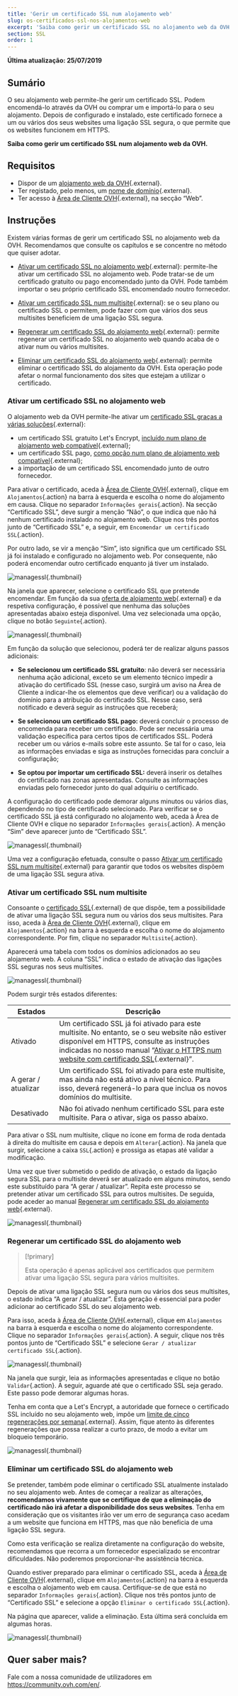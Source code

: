 ```yaml
---
title: 'Gerir um certificado SSL num alojamento web'
slug: os-certificados-ssl-nos-alojamentos-web
excerpt: 'Saiba como gerir um certificado SSL no alojamento web da OVH'
section: SSL
order: 1
---
```


**Última atualização: 25/07/2019**

## Sumário

O seu alojamento web permite-lhe gerir um certificado SSL. Podem encomendá-lo através da OVH ou comprar um e importá-lo para o seu alojamento. Depois de configurado e instalado, este certificado fornece a um ou vários dos seus websites uma ligação SSL segura, o que permite que os websites funcionem em HTTPS.

**Saiba como gerir um certificado SSL num alojamento web da OVH.**

## Requisitos

- Dispor de um [alojamento web da OVH](https://www.ovh.pt/alojamento-partilhado/){.external}.
- Ter registado, pelo menos, um [nome de domínio](https://www.ovh.pt/dominios/){.external}.
- Ter acesso à [Área de Cliente OVH](https://www.ovh.com/auth/?action=gotomanager){.external}, na secção “Web”.

## Instruções

Existem várias formas de gerir um certificado SSL no alojamento web da OVH. Recomendamos que consulte os capítulos e se concentre no método que quiser adotar.

- [Ativar um certificado SSL no alojamento web](https://docs.ovh.com/pt/hosting/os-certificados-ssl-nos-alojamentos-web/#ativar-um-certificado-ssl-no-alojamento-web){.external}: permite-lhe ativar um certificado SSL no alojamento web. Pode tratar-se de um certificado gratuito ou pago encomendado junto da OVH. Pode também importar o seu próprio certificado SSL encomendado noutro fornecedor.

- [Ativar um certificado SSL num multisite](https://docs.ovh.com/pt/hosting/os-certificados-ssl-nos-alojamentos-web/#ativar-um-certificado-ssl-num-multisite){.external}: se o seu plano ou certificado SSL o permitem, pode fazer com que vários dos seus multisites beneficiem de uma ligação SSL segura.

- [Regenerar um certificado SSL do alojamento web](https://docs.ovh.com/pt/hosting/os-certificados-ssl-nos-alojamentos-web/#regenerar-um-certificado-ssl-do-alojamento-web){.external}: permite regenerar um certificado SSL no alojamento web quando acaba de o ativar num ou vários multisites. 

- [Eliminar um certificado SSL do alojamento web](https://docs.ovh.com/pt/hosting/os-certificados-ssl-nos-alojamentos-web/#eliminar-um-certificado-ssl-do-alojamento-web){.external}: permite eliminar o certificado SSL do alojamento da OVH. Esta operação pode afetar o normal funcionamento dos sites que estejam a utilizar o certificado. 

### Ativar um certificado SSL no alojamento web

O alojamento web da OVH permite-lhe ativar um [certificado SSL graças a várias soluções](https://www.ovh.pt/ssl/){.external}:

- um certificado SSL gratuito Let's Encrypt, [incluído num plano de alojamento web compatível](https://www.ovh.pt/ssl/){.external};
- um certificado SSL pago, [como opção num plano de alojamento web compatível](https://www.ovh.pt/ssl/){.external};
- a importação de um certificado SSL encomendado junto de outro fornecedor.

Para ativar o certificado, aceda à [Área de Cliente OVH](https://www.ovh.com/auth/?action=gotomanager){.external}, clique em `Alojamentos`{.action} na barra à esquerda e escolha o nome do alojamento em causa. Clique no separador `Informações gerais`{.action}. Na secção “Certificado SSL”, deve surgir a menção “Não”, o que indica que não há nenhum certificado instalado no alojamento web. Clique nos três pontos junto de “Certificado SSL” e, a seguir, em `Encomendar um certificado SSL`{.action}.

Por outro lado, se vir a menção “Sim”, isto significa que um certificado SSL já foi instalado e configurado no alojamento web. Por consequente, não poderá encomendar outro certificado enquanto já tiver um instalado.

![managessl](images/manage-ssl-step1.png){.thumbnail}

Na janela que aparecer, selecione o certificado SSL que pretende encomendar. Em função da sua [oferta de alojamento web](https://www.ovh.pt/alojamento-partilhado/){.external} e da respetiva configuração, é possível que nenhuma das soluções apresentadas abaixo esteja disponível. Uma vez selecionada uma opção, clique no botão `Seguinte`{.action}.

![managessl](images/manage-ssl-step2.png){.thumbnail}

Em função da solução que selecionou, poderá ter de realizar alguns passos adicionais:

- **Se selecionou um certificado SSL gratuito**: não deverá ser necessária nenhuma ação adicional, exceto se um elemento técnico impedir a ativação do certificado SSL (nesse caso, surgirá um aviso na Área de Cliente a indicar-lhe os elementos que deve verificar) ou a validação do domínio para a atribuição do certificado SSL. Nesse caso, será notificado e deverá seguir as instruções que receberá;

- **Se selecionou um certificado SSL pago:** deverá concluir o processo de encomenda para receber um certificado. Pode ser necessária uma validação específica para certos tipos de certificados SSL. Poderá receber um ou vários e-mails sobre este assunto. Se tal for o caso, leia as informações enviadas e siga as instruções fornecidas para concluir a configuração;

- **Se optou por importar um certificado SSL:** deverá inserir os detalhes do certificado nas zonas apresentadas. Consulte as informações enviadas pelo fornecedor junto do qual adquiriu o certificado. 

A configuração do certificado pode demorar alguns minutos ou vários dias, dependendo no tipo de certificado selecionado. Para verificar se o certificado SSL já está configurado no alojamento web, aceda à Área de Cliente OVH e clique no separador `Informações gerais`{.action}. A menção “Sim” deve aparecer junto de “Certificado SSL”. 

![managessl](images/manage-ssl-step4.png){.thumbnail}

Uma vez a configuração efetuada, consulte o passo [Ativar um certificado SSL num multisite](https://docs.ovh.com/pt/hosting/os-certificados-ssl-nos-alojamentos-web/#ativar-um-certificado-ssl-num-multisite){.external} para garantir que todos os websites dispõem de uma ligação SSL segura ativa.

### Ativar um certificado SSL num multisite

Consoante o [certificado SSL](https://www.ovh.pt/ssl/){.external} de que dispõe, tem a possibilidade de ativar uma ligação SSL segura num ou vários dos seus multisites. Para isso, aceda à [Área de Cliente OVH](https://www.ovh.com/auth/?action=gotomanager){.external}, clique em `Alojamentos`{.action} na barra à esquerda e escolha o nome do alojamento correspondente. Por fim, clique no separador `Multisite`{.action}.

Aparecerá uma tabela com todos os domínios adicionados ao seu alojamento web. A coluna “SSL” indica o estado de ativação das ligações SSL seguras nos seus multisites. 

![managessl](images/manage-ssl-step5.png){.thumbnail}

Podem surgir três estados diferentes:

|Estados|Descrição|
|---|---|
|Ativado|Um certificado SSL já foi ativado para este multisite. No entanto, se o seu website não estiver disponível em HTTPS, consulte as instruções indicadas no nosso manual “[Ativar o HTTPS num website com certificado SSL](https://docs.ovh.com/pt/hosting/ativar-https-website-certificado-ssl/){.external}”.|
|A gerar / atualizar|Um certificado SSL foi ativado para este multisite, mas ainda não está ativo a nível técnico. Para isso, deverá regenerá-lo para que inclua os novos domínios do multisite.|
|Desativado|Não foi ativado nenhum certificado SSL para este multisite. Para o ativar, siga os passo abaixo.|

Para ativar o SSL num multisite, clique no ícone em forma de roda dentada à direita do multisite em causa e depois em `Alterar`{.action}. Na janela que surgir, selecione a caixa `SSL`{.action} e prossiga as etapas até validar a modificação.

Uma vez que tiver submetido o pedido de ativação, o estado da ligação segura SSL para o multisite deverá ser atualizado em alguns minutos, sendo este substituído para “A gerar / atualizar”. Repita este processo se pretender ativar um certificado SSL para outros multisites. De seguida, pode aceder ao manual [Regenerar um certificado SSL do alojamento web](https://docs.ovh.com/pt/hosting/os-certificados-ssl-nos-alojamentos-web/#regenerar-um-certificado-ssl-do-alojamento-web){.external}.

![managessl](images/manage-ssl-step6.png){.thumbnail}

### Regenerar um certificado SSL do alojamento web

> [!primary]
>
> Esta operação é apenas aplicável aos certificados que permitem ativar uma ligação SSL segura para vários multisites.
>

Depois de ativar uma ligação SSL segura num ou vários dos seus multisites, o estado indica “A gerar / atualizar”. Esta geração é essencial para poder adicionar ao certificado SSL do seu alojamento web.

Para isso, aceda à [Área de Cliente OVH](https://www.ovh.com/auth/?action=gotomanager){.external}, clique em `Alojamentos` na barra à esquerda e escolha o nome do alojamento correspondente. Clique no separador `Informações gerais`{.action}. A seguir, clique nos três pontos junto de “Certificado SSL” e selecione `Gerar / atualizar certificado SSL`{.action}.

![managessl](images/manage-ssl-step7.png){.thumbnail}

Na janela que surgir, leia as informações apresentadas e clique no botão `Validar`{.action}. A seguir, aguarde até que o certificado SSL seja gerado. Este passo pode demorar algumas horas.

Tenha em conta que a Let's Encrypt, a autoridade que fornece o certificado SSL incluído no seu alojamento web, impõe um [limite de cinco regenerações por semana](https://letsencrypt.org/docs/rate-limits/){.external}. Assim, fique atento às diferentes regenerações que possa realizar a curto prazo, de modo a evitar um bloqueio temporário.

![managessl](images/manage-ssl-step8.png){.thumbnail}

### Eliminar um certificado SSL do alojamento web

Se pretender, também pode eliminar o certificado SSL atualmente instalado no seu alojamento web. Antes de começar a realizar as alterações, **recomendamos vivamente que se certifique de que a eliminação do certificado não irá afetar a disponibilidade dos seus websites**. Tenha em consideração que os visitantes irão ver um erro de segurança caso acedam a um website que funciona em HTTPS, mas que não beneficia de uma ligação SSL segura. 

Como esta verificação se realiza diretamente na configuração do website, recomendamos que recorra a um fornecedor especializado se encontrar dificuldades. Não poderemos proporcionar-lhe assistência técnica.

Quando estiver preparado para eliminar o certificado SSL, aceda à [Área de Cliente OVH](https://www.ovh.com/auth/?action=gotomanager){.external}, clique em `Alojamentos`{.action} na barra à esquerda e escolha o alojamento web em causa. Certifique-se de que está no separador `Informações gerais`{.action}. Clique nos três pontos junto de “Certificado SSL” e selecione a opção `Eliminar o certificado SSL`{.action}.

Na página que aparecer, valide a eliminação. Esta última será concluída em algumas horas. 

![managessl](images/manage-ssl-step9.png){.thumbnail}


## Quer saber mais?

Fale com a nossa comunidade de utilizadores em <https://community.ovh.com/en/>.